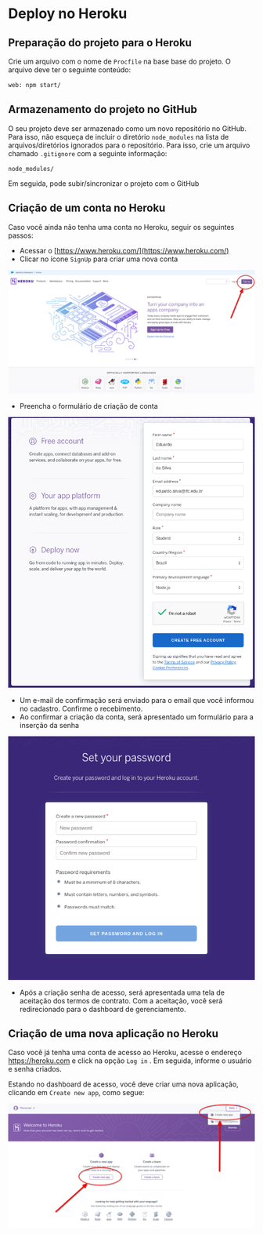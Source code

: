 # Deploy no Heroku

## Preparação do projeto para o Heroku

Crie um arquivo com o nome de `Procfile` na base base do projeto. O arquivo deve ter o seguinte conteúdo:

```bash
web: npm start/
```

## Armazenamento do projeto no GitHub

O seu projeto deve ser armazenado como um novo repositório no GitHub. Para isso, não esqueça de incluir o diretório `node_modules` na lista de arquivos/diretórios ignorados para o repositório. Para isso, crie um arquivo chamado `.gitignore` com a seguinte informação:

```gitignore
node_modules/
```

Em seguida, pode subir/sincronizar o projeto com o GitHub

## Criação de um conta no Heroku

Caso você ainda não tenha uma conta no Heroku, seguir os seguintes passos:

* Acessar o [https://www.heroku.com/](https://www.heroku.com/)
* Clicar no ícone `SignUp` para criar uma nova conta

![](/.gitbook/assets/Heroku-Home.png)

* Preencha o formulário de criação de conta

![](.gitbook/assets/Heroku-SignUpForm.png)

* Um e-mail de confirmação será enviado para o email que você informou no cadastro. Confirme o recebimento.
* Ao confirmar a criação da conta, será apresentado um formulário para a inserção da senha

![](.gitbook/assets/Heroku-AccountActivation.png)

* Após a criação senha de acesso, será apresentada uma tela de aceitação dos termos de contrato. Com a aceitação, você será redirecionado para o dashboard de gerenciamento.

## Criação de uma nova aplicação no Heroku

Caso você já tenha uma conta de acesso ao Heroku, acesse o endereço https://heroku.com e click na opção `Log in` . Em seguida, informe o usuário e senha criados.

Estando no dashboard de acesso, você deve criar uma nova aplicação, clicando em `Create new app`, como segue:

![](.gitbook/assets/image.png)

